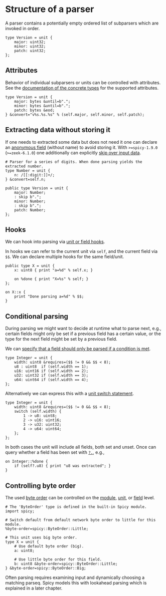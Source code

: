 # Structure of a parser

A parser contains a potentially empty ordered list of subparsers which are
invoked in order.

```spicy
type Version = unit {
    major: uint32;
    minor: uint32;
    patch: uint32;
};
```

## Attributes

Behavior of individual subparsers or units can be controlled with attributes.
See the [documentation of the concrete
types](https://docs.zeek.org/projects/spicy/en/latest/programming/parsing.html#parsing-types)
for the supported attributes.

```spicy
type Version = unit {
    major: bytes &until=b".";
    minor: bytes &until=b".";
    patch: bytes &eod;
} &convert="v%s.%s.%s" % (self.major, self.minor, self.patch);
```

## Extracting data without storing it

If one needs to extracted some data but does not need it one can declare an
[anonymous
field](https://docs.zeek.org/projects/spicy/en/latest/programming/parsing.html#anonymous-fields)
(without name) to avoid storing it. With `>=spicy-1.9.0` (`>=zeek-6.1.0`) one
additionally can explicitly [skip over input
data](https://docs.zeek.org/projects/spicy/en/latest/programming/parsing.html#skipping-input).

```spicy
# Parser for a series of digits. When done parsing yields the extracted number.
type Number = unit {
    n: /[[:digit:]]+/;
} &convert=self.n;

public type Version = unit {
    major: Number;
    : skip b".";
    minor: Number;
    : skip b".";
    patch: Number;
};
```

## Hooks

We can hook into parsing via [unit or field hooks](https://docs.zeek.org/projects/spicy/en/latest/programming/parsing.html#unit-hooks).

In hooks we can refer to the current unit via `self`, and the current field via
`$$`. We can declare multiple hooks for the same field/unit.

```spicy
public type X = unit {
    x: uint8 { print "a=%d" % self.x; }

    on %done { print "X=%s" % self; }
};

on X::x {
    print "Done parsing a=%d" % $$;
}
```

## Conditional parsing

During parsing we might want to decide at runtime what to parse next, e.g.,
certain fields might only be set if a previous field has a certain value, or the
type for the next field might be set by a previous field.

We can [specify that a field should only be parsed if a condition is
met](https://docs.zeek.org/projects/spicy/en/latest/programming/parsing.html#conditional-parsing).

```spicy
type Integer = unit {
    width: uint8 &requires=($$ != 0 && $$ < 8);
    u8 : uint8  if (self.width == 1);
    u16: uint16 if (self.width == 2);
    u32: uint32 if (self.width == 3);
    u64: uint64 if (self.width == 4);
};
```

Alternatively we can express this with a [unit switch
statement](https://docs.zeek.org/projects/spicy/en/latest/programming/parsing.html#parse-switch).

```spicy
type Integer = unit {
    width: uint8 &requires=($$ != 0 && $$ < 8);
    switch (self.width) {
        1 -> u8: uint8;
        2 -> u16: uint16;
        3 -> u32: uint32;
        4 -> u64: uint64;
    };
};
```

In both cases the unit will include all fields, both set and unset. Once can
query whether a field has been set with
[`?.`](https://docs.zeek.org/projects/spicy/en/latest/programming/language/types.html#operator-unit::HasMember),
e.g.,

```spicy
on Integer::%done {
    if (self?.u8) { print "u8 was extracted"; }
}
```

## Controlling byte order

The used [byte
order](https://docs.zeek.org/projects/spicy/en/latest/programming/library.html#types)
can be controlled on the
[module](https://docs.zeek.org/projects/spicy/en/latest/programming/language/modules.html#global-properties),
[unit](https://docs.zeek.org/projects/spicy/en/latest/programming/parsing.html#unit-attributes),
or
[field](https://docs.zeek.org/projects/spicy/en/latest/programming/parsing.html#integer)
level.

```spicy
# The 'ByteOrder' type is defined in the built-in Spicy module.
import spicy;

# Switch default from default network byte order to little for this module.
%byte-order=spicy::ByteOrder::Little;

# This unit uses big byte order.
type X = unit {
    # Use default byte order (big).
    a: uint8;

    # Use little byte order for this field.
    b: uint8 &byte-order=spicy::ByteOrder::Little;
} &byte-order=spicy::ByteOrder::Big;
```

Often parsing requires examining input and dynamically choosing a matching
parseq. Spicy models this with lookahead parsing which is explained in a later
chapter.
